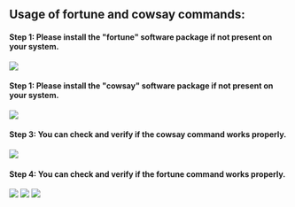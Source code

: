 <!-- Author: Aman Kumar -->
<!-- Created Date: 07-Aug-2025 -->
## Usage of fortune and cowsay commands:

#### Step 1: Please install the "fortune" software package if not present on your system.
![](https://github.com/amancs1422/Practice_Shell_Scripting/blob/a513073d7749af66fb363da3aa10b8ee58c567f1/Images/Fortune_Cowsay1.jpg)
#### Step 1: Please install the "cowsay" software package if not present on your system.
![](https://github.com/amancs1422/Practice_Shell_Scripting/blob/a513073d7749af66fb363da3aa10b8ee58c567f1/Images/Fortune_Cowsay2.jpg)
#### Step 3: You can check and verify if the cowsay command works properly.
![](https://github.com/amancs1422/Practice_Shell_Scripting/blob/a513073d7749af66fb363da3aa10b8ee58c567f1/Images/Fortune_Cowsay3.jpg)
#### Step 4: You can check and verify if the fortune command works properly.
![](https://github.com/amancs1422/Practice_Shell_Scripting/blob/a513073d7749af66fb363da3aa10b8ee58c567f1/Images/Fortune_Cowsay4.jpg)
![](https://github.com/amancs1422/Practice_Shell_Scripting/blob/a513073d7749af66fb363da3aa10b8ee58c567f1/Images/Fortune_Cowsay5.jpg)
![](https://github.com/amancs1422/Practice_Shell_Scripting/blob/a513073d7749af66fb363da3aa10b8ee58c567f1/Images/Fortune_Cowsay6.jpg)
####
####
####
